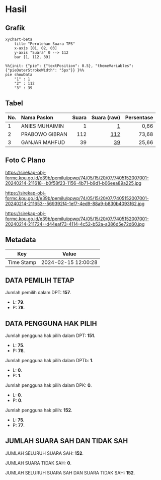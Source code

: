 # Hasil

## Grafik

```mermaid
xychart-beta
    title "Perolehan Suara TPS"
    x-axis [01, 02, 03]
    y-axis "Suara" 0 --> 112
    bar [1, 112, 39]
```

```mermaid
%%{init: {"pie": {"textPosition": 0.5}, "themeVariables": {"pieOuterStrokeWidth": "5px"}} }%%
pie showData
    "1" : 1
    "2" : 112
    "3" : 39
```

## Tabel

| No. | Nama Paslon    | Suara | Suara (raw) | Persentase |
|:--- |:-------------- | -----:| -----------:| ----------:|
| 1   | ANIES MUHAIMIN | 1     | [1][p-1]    | 0,66       |
| 2   | PRABOWO GIBRAN | 112   | [112][p-2]  | 73,68      |
| 3   | GANJAR MAHFUD  | 39    | [39][p-3]   | 25,66      |


[p-1]: https://github.com/gigit-pemilu/pemilu-2024-74-sulawesi-tenggara/blob/main/pilpres/hitung-suara/sub/74-sulawesi-tenggara/sub/05-konawe-selatan/sub/15-mowila/sub/2007-ranoaopa/sub/001-tps/sub/paslon-1.txt
[p-2]: https://github.com/gigit-pemilu/pemilu-2024-74-sulawesi-tenggara/blob/main/pilpres/hitung-suara/sub/74-sulawesi-tenggara/sub/05-konawe-selatan/sub/15-mowila/sub/2007-ranoaopa/sub/001-tps/sub/paslon-2.txt
[p-3]: https://github.com/gigit-pemilu/pemilu-2024-74-sulawesi-tenggara/blob/main/pilpres/hitung-suara/sub/74-sulawesi-tenggara/sub/05-konawe-selatan/sub/15-mowila/sub/2007-ranoaopa/sub/001-tps/sub/paslon-3.txt

## Foto C Plano

https://sirekap-obj-formc.kpu.go.id/e39b/pemilu/ppwp/74/05/15/20/07/7405152007001-20240214-211618--b0f58f23-1156-4b71-b9d1-b06eea89a225.jpg

https://sirekap-obj-formc.kpu.go.id/e39b/pemilu/ppwp/74/05/15/20/07/7405152007001-20240214-211653--569392f4-1ef7-4ed9-88a9-b830b4093f62.jpg

https://sirekap-obj-formc.kpu.go.id/e39b/pemilu/ppwp/74/05/15/20/07/7405152007001-20240214-211724--d44eaf73-4114-4c52-b52a-a386d5e72d60.jpg


## Metadata

| Key        | Value               |
| ---------- | ------------------- |
| Time Stamp | 2024-02-15 12:00:28 |


## DATA PEMILIH TETAP

Jumlah pemilih dalam DPT: **157**.
 * L: **79**.
 * P: **78**.

## DATA PENGGUNA HAK PILIH

Jumlah pengguna hak pilih dalam DPT: **151**.
 * L: **75**.
 * P: **76**.

Jumlah pengguna hak pilih dalam DPTb: **1**.
 * L: **0**.
 * P: **1**.

Jumlah pengguna hak pilih dalam DPK: **0**.
 * L: **0**.
 * P: **0**.

Jumlah pengguna hak pilih: **152**.
 * L: **75**.
 * P: **77**.

## JUMLAH SUARA SAH DAN TIDAK SAH

JUMLAH SELURUH SUARA SAH: **152**.

JUMLAH SUARA TIDAK SAH: **0**.

JUMLAH SELURUH SUARA SAH DAN SUARA TIDAK SAH: **152**.


